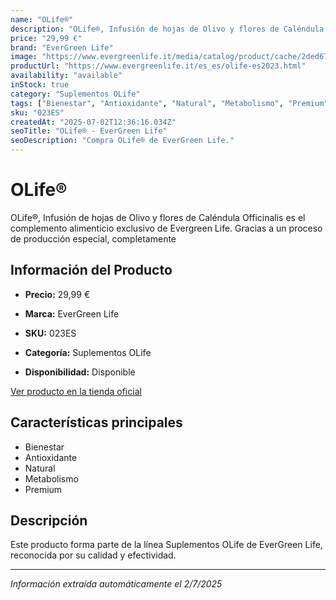 ```yaml
---
name: "OLife®"
description: "OLife®, Infusión de hojas de Olivo y flores de Caléndula Officinalis es el complemento alimenticio exclusivo de Evergreen Life. Gracias a un proceso de producción especial, completamente"
price: "29,99 €"
brand: "EverGreen Life"
image: "https://www.evergreenlife.it/media/catalog/product/cache/2ded670d657982c5db76b4f552332315/s/k/sku_023es_1.png"
productUrl: "https://www.evergreenlife.it/es_es/olife-es2023.html"
availability: "available"
inStock: true
category: "Suplementos OLife"
tags: ["Bienestar", "Antioxidante", "Natural", "Metabolismo", "Premium"]
sku: "023ES"
createdAt: "2025-07-02T12:36:16.034Z"
seoTitle: "OLife® - EverGreen Life"
seoDescription: "Compra OLife® de EverGreen Life."
---
```


# OLife®

OLife®, Infusión de hojas de Olivo y flores de Caléndula Officinalis es el complemento alimenticio exclusivo de Evergreen Life. Gracias a un proceso de producción especial, completamente

## Información del Producto

- **Precio:** 29,99 €
- **Marca:** EverGreen Life
- **SKU:** 023ES
- **Categoría:** Suplementos OLife

- **Disponibilidad:** Disponible

[Ver producto en la tienda oficial](https://www.evergreenlife.it/es_es/olife-es2023.html)

## Características principales

- Bienestar
- Antioxidante
- Natural
- Metabolismo
- Premium






## Descripción

Este producto forma parte de la línea Suplementos OLife de EverGreen Life, reconocida por su calidad y efectividad.

---

*Información extraída automáticamente el 2/7/2025*
